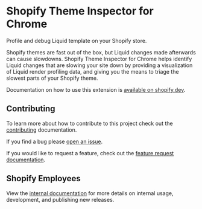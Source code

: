 # Shopify Theme Inspector for Chrome

Profile and debug Liquid template on your Shopify store.

Shopify themes are fast out of the box, but Liquid changes made afterwards can cause slowdowns. Shopify Theme Inspector for Chrome helps identify Liquid changes that are slowing your site down by providing a visualization of Liquid render profiling data, and giving you the means to triage the slowest parts of your Shopify theme.

Documentation on how to use this extension is [available on shopify.dev](https://shopify.dev/docs/storefronts/themes/tools/theme-inspector/using-the-theme-inspector). 

## Contributing
To learn more about how to contribute to this project check out the [contributing](https://github.com/Shopify/shopify-theme-inspector/blob/master/CONTRIBUTING.md) documentation.

If you find a bug please [open an issue](https://github.com/Shopify/shopify-theme-inspector/issues/new).

If you would like to request a feature, check out the [feature request documentation](https://github.com/Shopify/shopify-theme-inspector/blob/master/FEATURE_REQUEST.md).

## Shopify Employees
View the [internal documentation](https://github.com/Shopify/storefront-foundations/blob/master/shopify-theme-inspector/README.md#profiling-productions-shops) for more details on internal usage, development, and publishing new releases.
